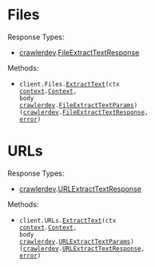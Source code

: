 # Files

Response Types:

- <a href="https://pkg.go.dev/github.com/stainless-sdks/crawler.dev-go">crawlerdev</a>.<a href="https://pkg.go.dev/github.com/stainless-sdks/crawler.dev-go#FileExtractTextResponse">FileExtractTextResponse</a>

Methods:

- <code title="post /v1/files/text">client.Files.<a href="https://pkg.go.dev/github.com/stainless-sdks/crawler.dev-go#FileService.ExtractText">ExtractText</a>(ctx <a href="https://pkg.go.dev/context">context</a>.<a href="https://pkg.go.dev/context#Context">Context</a>, body <a href="https://pkg.go.dev/github.com/stainless-sdks/crawler.dev-go">crawlerdev</a>.<a href="https://pkg.go.dev/github.com/stainless-sdks/crawler.dev-go#FileExtractTextParams">FileExtractTextParams</a>) (<a href="https://pkg.go.dev/github.com/stainless-sdks/crawler.dev-go">crawlerdev</a>.<a href="https://pkg.go.dev/github.com/stainless-sdks/crawler.dev-go#FileExtractTextResponse">FileExtractTextResponse</a>, <a href="https://pkg.go.dev/builtin#error">error</a>)</code>

# URLs

Response Types:

- <a href="https://pkg.go.dev/github.com/stainless-sdks/crawler.dev-go">crawlerdev</a>.<a href="https://pkg.go.dev/github.com/stainless-sdks/crawler.dev-go#URLExtractTextResponse">URLExtractTextResponse</a>

Methods:

- <code title="post /v1/urls/text">client.URLs.<a href="https://pkg.go.dev/github.com/stainless-sdks/crawler.dev-go#URLService.ExtractText">ExtractText</a>(ctx <a href="https://pkg.go.dev/context">context</a>.<a href="https://pkg.go.dev/context#Context">Context</a>, body <a href="https://pkg.go.dev/github.com/stainless-sdks/crawler.dev-go">crawlerdev</a>.<a href="https://pkg.go.dev/github.com/stainless-sdks/crawler.dev-go#URLExtractTextParams">URLExtractTextParams</a>) (<a href="https://pkg.go.dev/github.com/stainless-sdks/crawler.dev-go">crawlerdev</a>.<a href="https://pkg.go.dev/github.com/stainless-sdks/crawler.dev-go#URLExtractTextResponse">URLExtractTextResponse</a>, <a href="https://pkg.go.dev/builtin#error">error</a>)</code>
